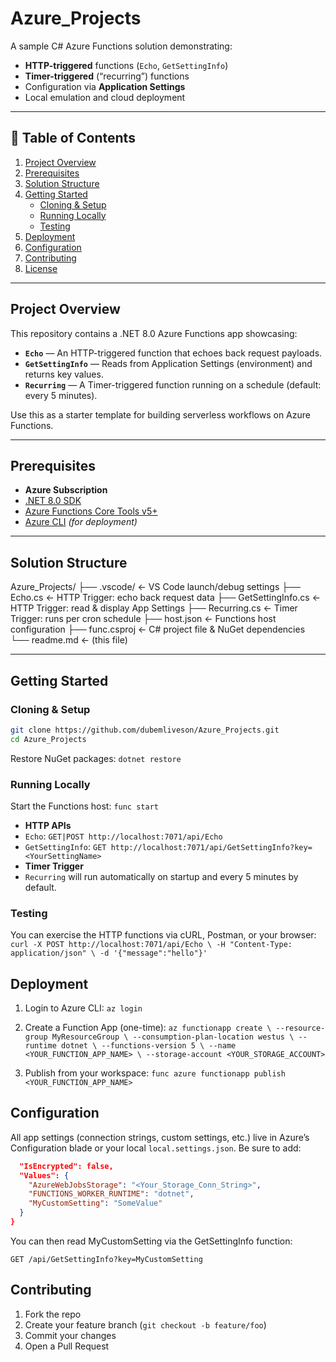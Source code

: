 # Azure_Projects

A sample C# Azure Functions solution demonstrating:

- **HTTP-triggered** functions (`Echo`, `GetSettingInfo`)  
- **Timer-triggered** (“recurring”) functions  
- Configuration via **Application Settings**  
- Local emulation and cloud deployment  

---

## 📄 Table of Contents

1. [Project Overview](#project-overview)  
2. [Prerequisites](#prerequisites)  
3. [Solution Structure](#solution-structure)  
4. [Getting Started](#getting-started)  
   - [Cloning & Setup](#cloning--setup)  
   - [Running Locally](#running-locally)  
   - [Testing](#testing)  
5. [Deployment](#deployment)  
6. [Configuration](#configuration)  
7. [Contributing](#contributing)  
8. [License](#license)  

---

## Project Overview

This repository contains a .NET 8.0 Azure Functions app showcasing:

- **`Echo`** — An HTTP-triggered function that echoes back request payloads.  
- **`GetSettingInfo`** — Reads from Application Settings (environment) and returns key values.  
- **`Recurring`** — A Timer-triggered function running on a schedule (default: every 5 minutes).  

Use this as a starter template for building serverless workflows on Azure Functions.

---

## Prerequisites

- **Azure Subscription**  
- [.NET 8.0 SDK](https://dotnet.microsoft.com/download)  
- [Azure Functions Core Tools v5+](https://docs.microsoft.com/azure/azure-functions/functions-run-local#v2)  
- [Azure CLI](https://docs.microsoft.com/cli/azure/install-azure-cli) _(for deployment)_

---

## Solution Structure

Azure_Projects/
├── .vscode/ ← VS Code launch/debug settings
├── Echo.cs ← HTTP Trigger: echo back request data
├── GetSettingInfo.cs ← HTTP Trigger: read & display App Settings
├── Recurring.cs ← Timer Trigger: runs per cron schedule
├── host.json ← Functions host configuration
├── func.csproj ← C# project file & NuGet dependencies
└── readme.md ← (this file)


---

## Getting Started

### Cloning & Setup

```bash
git clone https://github.com/dubemliveson/Azure_Projects.git
cd Azure_Projects
```

Restore NuGet packages:
```dotnet restore```

### Running Locally
Start the Functions host:
```func start```

- **HTTP APIs**
 - `Echo`: `GET|POST http://localhost:7071/api/Echo`
 - `GetSettingInfo`:
`GET http://localhost:7071/api/GetSettingInfo?key=<YourSettingName>`
- **Timer Trigger**
 - `Recurring` will run automatically on startup and every 5 minutes by default.

### Testing
You can exercise the HTTP functions via cURL, Postman, or your browser:
`curl -X POST http://localhost:7071/api/Echo \
     -H "Content-Type: application/json" \
     -d '{"message":"hello"}'`

## Deployment

1. Login to Azure CLI:
`az login`

2. Create a Function App (one-time):
`az functionapp create \
  --resource-group MyResourceGroup \
  --consumption-plan-location westus \
  --runtime dotnet \
  --functions-version 5 \
  --name <YOUR_FUNCTION_APP_NAME> \
  --storage-account <YOUR_STORAGE_ACCOUNT>`

3. Publish from your workspace:
`func azure functionapp publish <YOUR_FUNCTION_APP_NAME>`

## Configuration

All app settings (connection strings, custom settings, etc.) live in Azure’s Configuration blade or your local `local.settings.json`.
Be sure to add:
```json {
  "IsEncrypted": false,
  "Values": {
    "AzureWebJobsStorage": "<Your_Storage_Conn_String>",
    "FUNCTIONS_WORKER_RUNTIME": "dotnet",
    "MyCustomSetting": "SomeValue"
  }
}
```

You can then read MyCustomSetting via the GetSettingInfo function:

`GET /api/GetSettingInfo?key=MyCustomSetting`

## Contributing

1. Fork the repo
2. Create your feature branch (`git checkout -b feature/foo`)
3. Commit your changes
4. Open a Pull Request



